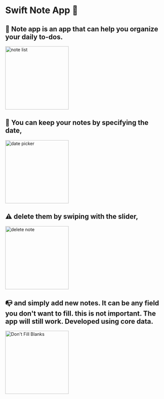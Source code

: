 # Swift Note App :notebook:
## :pushpin: Note app is an app that can help you organize your daily to-dos.



<img width="200" alt="note list" src="https://user-images.githubusercontent.com/98044736/224984027-e1b8c00c-438c-476f-91af-67d6521c394d.png">



## :calendar: You can keep your notes by specifying the date,



<img width="200" alt="date picker" src="https://user-images.githubusercontent.com/98044736/224984423-e1d62d8c-e916-464b-b494-6f50db7e4e68.png">



## :warning: delete them by swiping with the slider, 



<img width="200" alt="delete note" src="https://user-images.githubusercontent.com/98044736/224984511-60bad4d1-744e-4d56-9234-9dfc7d23b31b.png">



## :mailbox_with_no_mail: and simply add new notes. It can be any field you don't want to fill. this is not important. The app will still work. Developed using core data.


<img width="200" alt="Don't Fill Blanks" src="https://user-images.githubusercontent.com/98044736/224984889-ef6525c8-af98-4eef-9fd3-68b9b9a39a37.png">
